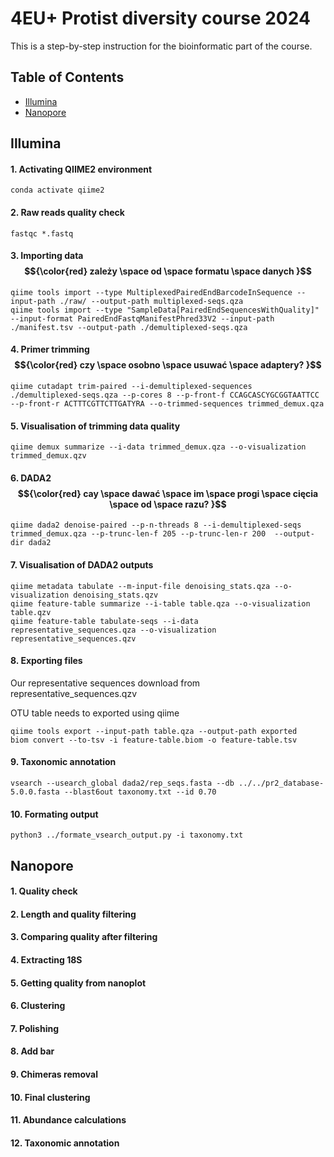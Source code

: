 # 4EU+ Protist diversity course 2024

This is a step-by-step instruction for the bioinformatic part of the course. 


<!--- TOC START -->
Table of Contents
-----------------
- [Illumina](#Illumina)
- [Nanopore](#Nanopore)
<!--- TOC END -->


## Illumina


#### 1. Activating QIIME2 environment

```
conda activate qiime2
```

#### 2. Raw reads quality check

```
fastqc *.fastq
```
  
#### 3. Importing data $${\color{red} zależy \space od \space formatu \space danych }$$
```
qiime tools import --type MultiplexedPairedEndBarcodeInSequence --input-path ./raw/ --output-path multiplexed-seqs.qza
qiime tools import --type "SampleData[PairedEndSequencesWithQuality]" --input-format PairedEndFastqManifestPhred33V2 --input-path ./manifest.tsv --output-path ./demultiplexed-seqs.qza
```

#### 4. Primer trimming $${\color{red} czy \space osobno \space usuwać \space adaptery? }$$

```
qiime cutadapt trim-paired --i-demultiplexed-sequences ./demultiplexed-seqs.qza --p-cores 8 --p-front-f CCAGCASCYGCGGTAATTCC --p-front-r ACTTTCGTTCTTGATYRA --o-trimmed-sequences trimmed_demux.qza
```

#### 5. Visualisation of trimming data quality

```
qiime demux summarize --i-data trimmed_demux.qza --o-visualization trimmed_demux.qzv
```

#### 6. DADA2 $${\color{red} cay \space dawać \space im \space progi \space cięcia \space od \space razu? }$$

```
qiime dada2 denoise-paired --p-n-threads 8 --i-demultiplexed-seqs trimmed_demux.qza --p-trunc-len-f 205 --p-trunc-len-r 200  --output-dir dada2
```

#### 7. Visualisation of DADA2 outputs

```
qiime metadata tabulate --m-input-file denoising_stats.qza --o-visualization denoising_stats.qzv
qiime feature-table summarize --i-table table.qza --o-visualization table.qzv
qiime feature-table tabulate-seqs --i-data representative_sequences.qza --o-visualization representative_sequences.qzv
```

#### 8. Exporting files

Our representative sequences download from representative_sequences.qzv

OTU table needs to exported using qiime
```
qiime tools export --input-path table.qza --output-path exported
biom convert --to-tsv -i feature-table.biom -o feature-table.tsv
```

#### 9. Taxonomic annotation

```
vsearch --usearch_global dada2/rep_seqs.fasta --db ../../pr2_database-5.0.0.fasta --blast6out taxonomy.txt --id 0.70
```

#### 10. Formating output

```
python3 ../formate_vsearch_output.py -i taxonomy.txt
```


## Nanopore

#### 1. Quality check
#### 2. Length and quality filtering
#### 3. Comparing quality after filtering
#### 4. Extracting 18S
#### 5. Getting quality from nanoplot
#### 6. Clustering
#### 7. Polishing
#### 8. Add bar
#### 9. Chimeras removal
#### 10. Final clustering
#### 11. Abundance calculations
#### 12. Taxonomic annotation
